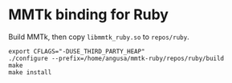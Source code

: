 # MMTk binding for Ruby

Build MMTk, then copy `libmmtk_ruby.so` to `repos/ruby`.

```
export CFLAGS="-DUSE_THIRD_PARTY_HEAP"
./configure --prefix=/home/angusa/mmtk-ruby/repos/ruby/build
make
make install
```
